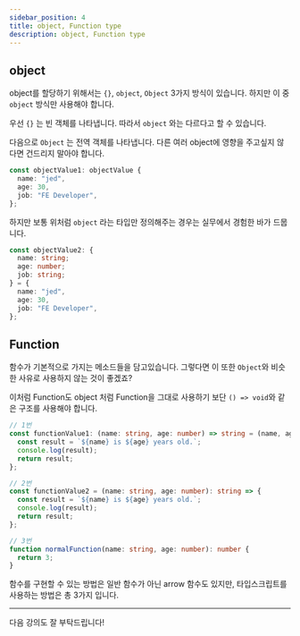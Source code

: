 ```yaml
---
sidebar_position: 4
title: object, Function type
description: object, Function type
---
```


<head>
  <meta name="title" content="Basic 학습 | 기초부터 시작하는 타입스크립트" data-rh="true" />
  <meta name="description" content="object, Function type" data-rh="true" />
  <meta property="og:title" content="Basic 학습 | 기초부터 시작하는 타입스크립트" data-rh="true" />
  <meta property="og:description" content="object, Function type" data-rh="true" />
</head>

## object

object를 할당하기 위해서는
`{}`, `object`, `Object` 3가지 방식이 있습니다. 하지만 이 중 `object` 방식만 사용해야 합니다.

우선 `{}` 는 빈 객체를 나타냅니다. 따라서 `object` 와는 다르다고 할 수 있습니다.

다음으로 `Object` 는 전역 객체를 나타냅니다. 다른 여러 object에 영향을 주고싶지 않다면 건드리지 말아야 합니다.

```ts
const objectValue1: objectValue {
  name: "jed",
  age: 30,
  job: "FE Developer",
};
```

하지만 보통 위처럼 `object` 라는 타입만 정의해주는 경우는 실무에서 경험한 바가 드뭅니다.

```ts
const objectValue2: {
  name: string;
  age: number;
  job: string;
} = {
  name: "jed",
  age: 30,
  job: "FE Developer",
};
```

## Function

함수가 기본적으로 가지는 메소드들을 담고있습니다. 그렇다면 이 또한 `Object`와 비슷한 사유로 사용하지 않는 것이 좋겠죠?

이처럼 Function도 object 처럼 Function을 그대로 사용하기 보단 `() => void`와 같은 구조를 사용해야 합니다.

```ts
// 1번
const functionValue1: (name: string, age: number) => string = (name, age) => {
  const result = `${name} is ${age} years old.`;
  console.log(result);
  return result;
};

// 2번
const functionValue2 = (name: string, age: number): string => {
  const result = `${name} is ${age} years old.`;
  console.log(result);
  return result;
};

// 3번
function normalFunction(name: string, age: number): number {
  return 3;
}
```

함수를 구현할 수 있는 방법은 일반 함수가 아닌 arrow 함수도 있지만, 타입스크립트를 사용하는 방법은 총 3가지 입니다.

---

다음 강의도 잘 부탁드립니다!
